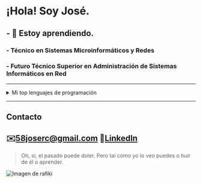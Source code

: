 # ¡Hola! Soy José.
## - 🌱 Estoy aprendiendo.
### - Técnico en Sistemas Microinformáticos y Redes
### - Futuro Técnico Superior en Administración de Sistemas Informáticos en Red

---
<details>
<summary>Mi top lenguajes de programación</summary>
 
| Rank | Lenguajes |
|-----:|-----------|
|     1| Bash      |
|     2| JavaScript|
|     3| CODE-2    |

</details>

---
## Contacto
   ✉️58joserc@gmail.com
   📝[LinkedIn](https://www.linkedin.com/in/jos%C3%A9-rodr%C3%ADguez-679b5735a/)
---

> Oh, sí, el pasado puede doler. Pero tal cómo yo lo veo puedes o huir de él o aprender.
<picture>
 <img alt="Imagen de rafiki" src="https://th.bing.com/th/id/OIP.L2sguytxGlTcfeTniPIPbQHaEK?rs=1&pid=ImgDetMain">
</picture>
